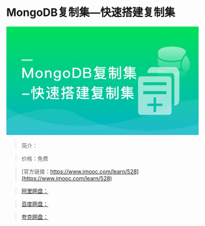 # MongoDB复制集—快速搭建复制集

![img](../../assets/5fe442eb0001915d05400304.jpg)

> 简介：

> 价格：免费

> [官方链接：https://www.imooc.com/learn/528](https://www.imooc.com/learn/528)

> [阿里网盘：]()

> [百度网盘：]()

> [夸克网盘：]()
